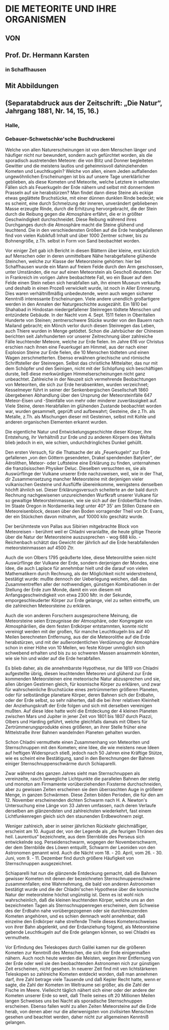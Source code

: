 # DIE METEORITE UND IHRE ORGANISMEN

## VON

## Prof. Dr. Hermann Karsten

### in Schaffhausen

## Mit Abbildungen

## (Separatabdruck aus der Zeitschrift: „Die Natur“, Jahrgang 1881, Nr. 14, 15, 16.)

### Halle,

### Gebauer-Schwetschke'sche Buchdruckerei

Welche von allen Naturerscheinungen ist von dem Menschen länger und häufiger nicht nur bewundert, sondern auch gefürchtet worden, als die sporadisch austretenden Meteore: die von Blitz und Donner begleiteten Gewitter und die meistens lautlos und geheimnisvoll dahinziehenden Kometen und Leuchtkugeln? Welche von allen, einem Jeden auffallenden ungewöhnlichen Erscheinungen ist bis auf unsere Tage unerklärlicher geblieben, als diese Kometen und Meteorite, welche Letztere in seltensten Fällen sich als Feuerkugeln der Erde nähern und selbst mit donnerndem Prasseln auf sie herabstürzen? Man findet dann diese Steine als eckige etwas geglättete Bruchstücke, mit einer dünnen dunklen Rinde bedeckt; wie es scheint, eine durch Schmelzung der inneren, unverändert gebliebenen Masse erzeugte Rinde, durch die Erhitzung hervorgebracht, die der Stein durch die Reibung gegen die Atmosphäre erfährt, die er in größter Geschwindigkeit durchschneidet. Diese Reibung während ihres Durchganges durch die Atmosphäre macht die Steine glühend und leuchtend. Die in den verschiedensten Größen auf die Erde herabgefallenen find von vielen Kubikfuß Inhalt und über 1000 Zentner schwer, bis zu Bohnengröße, z.Th. selbst in Form von Sand beobachtet worden.

Vor einiger Zeit gab ich Bericht in diesen Blättern über kleine, erst kürzlich auf Menschen oder in deren unmittelbare Nähe herabgefallene glühende Steinchen, welche zur Klasse der Meteorsteine gehörten: hier bei Schaffhausen wurde ein Mann auf freiem Felde durch den Arm geschossen, unter Umständen, die nur auf einen Meteorstein als Geschoß deuteten. Der in Frankreich im vorigen Jahre beobachtete Fall, wo ein Bauer auf dem Felde einen Stein neben sich herabfallen sah, ihn einem Museum verkaufte und deshalb in einen Prozeß verwickelt wurde, ist noch in Aller Erinnerung. Dies waren verhältnißmäßig unbedeutende, wenn auch wegen sicherer Kenntniß interessante Erscheinungen. Viele andere unendlich großartigere werden in den Annalen der Naturgeschichte ausgezählt. Ein 1810 bei Shahabad in Hindostan niedergefallener Steinregen tödtete Menschen und entzündete Gebäude. In der Nacht vom 4. Sept. 1511 fielen in Oberitalien Hunderte von Steinen; zentnerschwere Stücke wurder von den Bauern nach Mailand gebracht; ein Mönch verlor durch diesen Steinregen das Leben, auch Thiere wurden in Menge getödtet. Schon die Jahrbücher der Chinesen berichten seit Jahrhunderten vor unserer Zeitrechnung über zahlreiche Fälle leuchtender Meteore, welche zur Erde fielen. Im Jahre 616 vor Christus erschien nach ihnen eine Feuerkugel am Himmel, aus der nach einer Explosion Steine zur Erde fielen, die 10 Menschen tödteten und einen Wagen zerschmetterten. Ebenso erwähnen griechische und römische Schriftsteller der Steinregen. Selbst das christliche Mittelalter, das nur mit dem Schöpfer und den Seinigen, nicht mit der Schöpfung sich beschäftigen durste, ließ diese merkwürdigen Himmelserscheinungen nicht ganz unbeachtet. Zahlreiche in der Neuzeit sich vermehrende Beobachtungen von Meteoriten, die sich zur Erde herabsenkten, wurden verzeichnet; Kesselmeyer führt in seiner der Senkenbergischen Gesellschaft 1860 übergebenen Abhandlung über den Ursprung der Meteorsteinfälle 647 Meteor-Eisen und -Steinfälle von mehr oder minderer zuverlässigkeit auf. Viele Steine, deren Herabfallen im glühenden Zustande beobachtet worden war, wurden gesammelt, geprüft und aufbewahrt; Gesteine, die z.Th. als Metalle, z.Th. als Mischungen dieser mit Gesteinen, selbst mit Kohle und anderen organischen Elementen erkannt wurden.

Die eigentliche Natur und Entwickelungsgeschichte dieser Körper, ihre Entstehung, ihr Verhältniß zur Erde und zu anderen Körpern des Weltalls blieb jedoch in ein, wie schien, undurchdringliches Dunkel gehüllt.

Den ersten Versuch, für die Thatsache der als „Feuerkugeln“ zur Erde gefallenen „von den Göttern gesendeten, Drakel spendenden Batylien“, der Aërolithen, Meteor- oder Luftsteine eine Erklärung zu finden, unternahmen die französisschen Physiker Deluc. Dieselben versuchten es, sie als Auswürflinge der Vulkane unserer Erde nachzuweisen, weil, wie in der That, dir Zusammensetzung mancher Meteorsteine mit derjenigen vieler vulkanischen Gesteine und Ausflüffe übereinkomme, wenigstens denselben höchft ähnlich sei. Dieser Erklärungsversuch scheiterte an der bald durch Rechnung nachgewisenen unzureichenden Wurfkraft unserer Vulkane für so gewaltige Meteorsteinmassen, wie sie sich auf der Erdoberfläche finden. Im Staate Oregon in Nordamerika liegt unter 40° 35' am Stillen Ozeane ein Meteoreisenblock, dessen über den Boden vorragender Theil von Dr. Evans, der ein Stückchen davon mitnahm, auf 10000 kilo geschätz wurde.

Der berühmteste von Pallas aus Sibirien mitgebrachte Block von Meteoreisen - berühmt weil er Chladni veranlaßte, die heute giltige Theorie über die Natur der Meteorsteine auszusprechen - wog 688 kilo. - Reichenbach schätzt das Gewicht der jährlich auf die Erde herabfallenden meteorsteinmassen auf 4500 Ztr.

Auch die von Olbers 1795 geäußerte Idee, diese Meteorolithe seien nicht Auswürflinge der Vulkane der Erde, sondern derjenigen der Mondes, eine Idee, die auch Laplace für annehmbar hielt und die darauf von vielen Mathematikern durch Rechnung, als der Möglichkeit nicht widerstreitend, bestätigt wurde: mußte dennoch der Ueberlegung weichen, daß das Zusammentreffen aller der nothwendigen, günstigen Kombinationen in der Stellung der Erde zum Monde, damit ein von diesem mit Anfangsgeschwindigkeit von etwa 2300 Mtr. in der Sekunde, emporgeschleuderter Körper zur Erde gelange, viel zu selten eintreffe, um die zahlreichen Meteorsteine zu erklären.

Auch die von anderen Forschern ausgesprochene Meinung, die Meteorsteine seien Erzeugnisse der Atmosphäre, oder Kongregate von Atmosphärilien, die dem festen Erdkörper entstammten, konnte nicht vereinigt werden mit der großen, für manche Leuchtkugeln bis auf 40 Meilen berechneten Entfernung, aus der die Meteorolithe auf die Erde herabstürzen, und mit der außerordentlichen Verdünnung der Atmosphäre schon in einer Höhe von 10 Meilen, wo feste Körper unmöglich sich schwebend erhalten und bis zu so schweren Massen ansammeln könnten, wie sie hin und wider auf die Erde herabfallen.

Es blieb daher, als die annehmbarste Hypothese, nur die 1819 von Chladni aufgestellte übrig, diesen leuchtenden Meteoren und glühend zur Erde kommenden Meteorsteinen eine meteorische Natur abzusprechen und sie, allen übrigen Gestirnen gleich, für kosmische Körper zu erklären, und zwar für wahrscheinliche Bruchstücke eines zertrümmerten größeren Planeten, oder für selbständige planetare Körper, deren Bahnen sich der Erdbahn, oder der Erde selbst, so sehr näherten, daß die bei ihrer relativen Kleinheit der Anziehungskraft der Erde folgen und sich mit derselben vereinigen mußten. Auf diese Idee hatte wohl die Entdeckung der 4 kleinen Planeten zwischen Mars und Jupiter in jener Zeit von 1801 bis 1807 durch Piazzi, Olbers und Harding geführt, welche gleichfalls damals mit Olbers für Zertrümmerungsprodukte eines größeren, an ihrer Stelle früher eine Mittelstraße ihrer Bahnen wandelnden Planeten gehalten wurden.

Schon Chladni vermuthete einen Zusammenhang von Meteoriten und Sternschnuppen mit den Kometen; eine Idee, die wie meistens neue Ideen auf heftigen Widerspruch stieß, jedoch nach 50 Jahren eine Kräftige Stütze, wie es scheint eine Bestätigung, sand in den Berechnungen der Bahnen einiger Sternschnuppenschwärme durch Schiaparelli.

Zwar während des ganzen Jahres sieht man Sternschnuppen als vereinzelte, rasch bewegliche Lichtpunkte die parallelen Bahnen der stetig und monoton am Firmamente vorüberziehenden Fixsterne durchschneiden, aber zu gewissen Zeiten erscheinen sie dem überraschten Auge in größerer Menge, in ganzen Schwärmen. Diese Zeiten bilden Perioden, die für den am 12. November erscheinenden dichten Schwarm nach H. A. Newton's Untersuchung eine Länge von 33 Jahren umfassen, nach deren Verlaufe derselben am glänzendsten und zahlreichsten wiederkehrt, fast einem Lichtfunkenregen gleich sich den staunenden Erdbewohnern zeigt.

Weniger zahlreich, aber in seiner jährlichen Rückkehr gleichmäßiger, erscheint am 10. August der, von der Legende als „die feurigen Thränen des heil. Laurentius“ bezeichnete, aus dem Sternbilde des Perseus sich entwickelnde sog. Perseidenschwarm, wogegen der Novemberschwarm, der dem Sternbilde des Löwen entquillt, Schwarm der Leoniden von den Astronomen genannt wird. Auch die Nächt vom 18. - 20. April, vom 26. - 30. Juni, vom 9. - 11. Dezember find durch größere Häufigkeit von Sternschnuppen ausgezeichnet.

Schiaparelli hat nun die glänzende Entdeckung gemacht, daß die Bahnen gewisser Kometen mit denen der bezeichneten Sternschnuppenschwärme zusammenfallen; eine Wahrnehmung, die bald von anderen Astronomen bestätigt wurde und die der Chladni'schen Hypothese über die kosmische Natur der meteorsteine höchst ungünstig ist. Denn es ist wohl nich wahrscheinlich, daß die kleinen leuchtenden Körper, welche uns an den bezeichneten Tagen als Sternschnuppenregen erscheinen, dem Schweise des der Erdbahn nahe vorübergezogenen oder sie durchkreuzenden Kometen angehören, und es schien demnach wohl annehmbar, daß einzelne den Erdkörper nahe streifende Theile dieses Kometenschweises von ihrer Bahn abgelenkt, und der Erdanziehung folgend, als Meteorsteine gebende Leuchtkugeln auf die Erde gelangen können, so wei Chladni es vermuthete.

Vor Erfindung des Teleskopes durch Galilei kamen nur die größeren Kometen zur Kenntniß des Menschen, die sich der Erde einigermaßen nähern. Auch noch heute werden die Meisten, wegen ihrer Entfernung von der Erde oder weil sie den beobachtenden Astronomen nich zur günstigen Zeit erscheinen, nicht gesehen. In neuerer Zeit find mit ven lichtstärkeren Teleskopen so zahlreiche Kometen entdeckt worden, daß man annehmen darf, ihre Zahl betrage viele Tausende und daß Kepler Recht hatte, wenn er sagte, die Zahl der Kometen im Weltraume sei größer, als die Zahl der Fische im Meere. Vielleicht täglich nähert sich einer oder der andere der Kometen unserer Erde so weit, daß Theile seines oft 20 Millionen Meilen langen Schweises uns bei Nacht als sporadische Sternschnuppen erscheinen. Ebenso fallen wohl zu allen Zeiten Meteorsteine auf die Erde herab, von denen aber nur die allerwenigsten von zivilisirten Menschen gesehen und beachtet werden, daher nicht zur allgemeinen Kenntniß gelangen.



